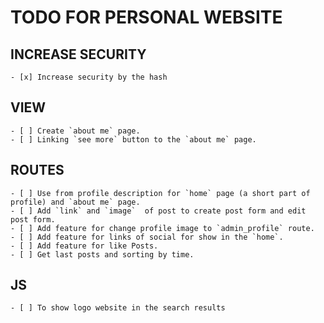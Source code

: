 # TODO FOR PERSONAL WEBSITE

## INCREASE SECURITY

    - [x] Increase security by the hash

## VIEW

    - [ ] Create `about me` page.
    - [ ] Linking `see more` button to the `about me` page.

## ROUTES

    - [ ] Use from profile description for `home` page (a short part of profile) and `about me` page.
    - [ ] Add `link` and `image`  of post to create post form and edit post form.
    - [ ] Add feature for change profile image to `admin_profile` route.
    - [ ] Add feature for links of social for show in the `home`.
    - [ ] Add feature for like Posts.
    - [ ] Get last posts and sorting by time.

## JS

    - [ ] To show logo website in the search results
